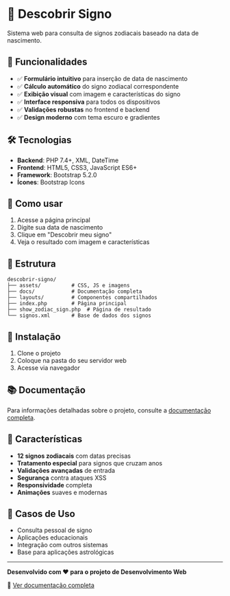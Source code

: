# 🌟 Descobrir Signo

Sistema web para consulta de signos zodiacais baseado na data de nascimento.

## 🚀 Funcionalidades

- ✅ **Formulário intuitivo** para inserção de data de nascimento
- ✅ **Cálculo automático** do signo zodiacal correspondente
- ✅ **Exibição visual** com imagem e características do signo
- ✅ **Interface responsiva** para todos os dispositivos
- ✅ **Validações robustas** no frontend e backend
- ✅ **Design moderno** com tema escuro e gradientes

## 🛠️ Tecnologias

- **Backend**: PHP 7.4+, XML, DateTime
- **Frontend**: HTML5, CSS3, JavaScript ES6+
- **Framework**: Bootstrap 5.2.0
- **Ícones**: Bootstrap Icons

## 📱 Como usar

1. Acesse a página principal
2. Digite sua data de nascimento
3. Clique em "Descobrir meu signo"
4. Veja o resultado com imagem e características

## 📁 Estrutura

```
descobrir-signo/
├── assets/          # CSS, JS e imagens
├── docs/            # Documentação completa
├── layouts/         # Componentes compartilhados
├── index.php        # Página principal
├── show_zodiac_sign.php  # Página de resultado
└── signos.xml       # Base de dados dos signos
```

## 🔧 Instalação

1. Clone o projeto
2. Coloque na pasta do seu servidor web
3. Acesse via navegador

## 📚 Documentação

Para informações detalhadas sobre o projeto, consulte a [documentação completa](docs/README.md).

## 🌟 Características

- **12 signos zodiacais** com datas precisas
- **Tratamento especial** para signos que cruzam anos
- **Validações avançadas** de entrada
- **Segurança** contra ataques XSS
- **Responsividade** completa
- **Animações** suaves e modernas

## 🎯 Casos de Uso

- Consulta pessoal de signo
- Aplicações educacionais
- Integração com outros sistemas
- Base para aplicações astrológicas

---

**Desenvolvido com ❤️ para o projeto de Desenvolvimento Web**

📖 [Ver documentação completa](docs/README.md)
